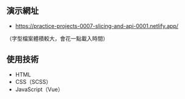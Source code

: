 ## 演示網址

* https://practice-projects-0007-slicing-and-api-0001.netlify.app/

（字型檔案體積較大，會花一點載入時間）

## 使用技術

* HTML
* CSS（SCSS）
* JavaScript（Vue）
